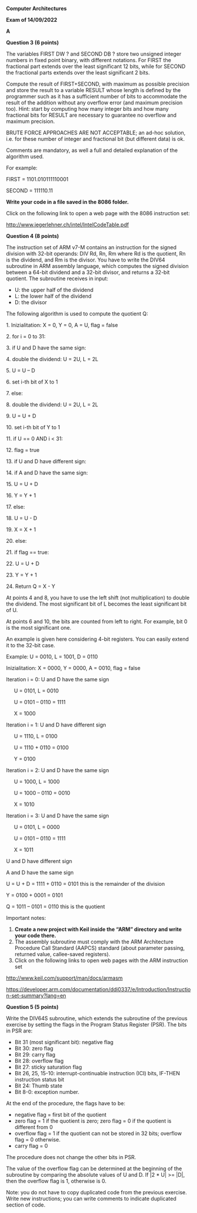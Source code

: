 ﻿**Computer Architectures**

**Exam of 14/09/2022**

**A**

**Question 3 (6 points)**

The variables FIRST DW ? and SECOND DB ? store two unsigned integer numbers in fixed point binary, with different notations. For FIRST the fractional part extends over the least significant 12 bits, while for SECOND the fractional parts extends over the least significant 2 bits.

Compute the result of FIRST+SECOND, with maximum as possible precision and store the result to a variable RESULT whose length is defined by the programmer such as it has a sufficient number of bits to accommodate the result of the addition without any overflow error (and maximum precision too). Hint: start by computing how many integer bits and how many fractional bits for RESULT are necessary to guarantee no overflow and maximum precision.

BRUTE FORCE APPROACHES ARE NOT ACCEPTABLE; an ad-hoc solution, i.e. for these number of integer and fractional bit (but different data) is ok.

Comments are mandatory, as well a full and detailed explanation of the algorithm used.

For example:

FIRST = 1101.010111110001

SECOND = 111110.11

**Write your code in a file saved in the 8086 folder.**

Click on the following link to open a web page with the 8086 instruction set:

<http://www.jegerlehner.ch/intel/IntelCodeTable.pdf>

**Question 4 (8 points)**

The instruction set of ARM v7-M contains an instruction for the signed division with 32-bit operands: DIV Rd, Rn, Rm where Rd is the quotient, Rn is the dividend, and Rm is the divisor. You have to write the DIV64 subroutine in ARM assembly language, which computes the signed division between a 64-bit dividend and a 32-bit divisor, and returns a 32-bit quotient. The subroutine receives in input:

- U: the upper half of the dividend
- L: the lower half of the dividend
- D: the divisor

The following algorithm is used to compute the quotient Q:

1\. Inizialitation: X = 0, Y = 0, A = U, flag = false

2\. for i = 0 to 31:

3\. if U and D have the same sign:

4\. double the dividend: U = 2U, L = 2L

5\. U = U – D

6\. set i-th bit of X to 1

7\. else:

8\. double the dividend: U = 2U, L = 2L

9\. U = U + D

10\. set i-th bit of Y to 1

11\. if U == 0 AND i < 31:

12\. flag = true

13\. if U and D have different sign:

14\. if A and D have the same sign:

15\. U = U + D

16\. Y = Y + 1

17\. else:

18\. U = U - D

19\. X = X + 1

20\. else:

21\. if flag == true:

22\. U = U + D

23\. Y = Y + 1

24\. Return Q = X - Y

At points 4 and 8, you have to use the left shift (not multiplication) to double the dividend. The most significant bit of L becomes the least significant bit of U.

At points 6 and 10, the bits are counted from left to right. For example, bit 0 is the most significant one.

An example is given here considering 4-bit registers. You can easily extend it to the 32-bit case.

Example: U = 0010, L = 1001, D = 0110

Inizialitation: X = 0000, Y = 0000, A = 0010, flag = false

Iteration i = 0: U and D have the same sign

`	`U = 0101, L = 0010

`	`U = 0101 – 0110 = 1111

`	`X = 1000

Iteration i = 1: U and D have different sign

`	`U = 1110, L = 0100

`	`U = 1110 + 0110 = 0100

`	`Y = 0100

Iteration i = 2: U and D have the same sign

`	`U = 1000, L = 1000

`	`U = 1000 – 0110 = 0010

`	`X = 1010

Iteration i = 3: U and D have the same sign

`	`U = 0101, L = 0000

`	`U = 0101 – 0110 = 1111

`	`X = 1011

U and D have different sign

A and D have the same sign

U = U + D = 1111 + 0110 = 0101 this is the remainder of the division

Y = 0100 + 0001 = 0101

Q = 1011 – 0101 = 0110 this is the quotient

Important notes:

1. **Create a new project with Keil inside the “ARM” directory and write your code there.**
1. The assembly subroutine must comply with the ARM Architecture Procedure Call Standard (AAPCS) standard (about parameter passing, returned value, callee-saved registers).
1. Click on the following links to open web pages with the ARM instruction set

<http://www.keil.com/support/man/docs/armasm>

<https://developer.arm.com/documentation/ddi0337/e/Introduction/Instruction-set-summary?lang=en>

**Question 5 (5 points)**

Write the DIV64S subroutine, which extends the subroutine of the previous exercise by setting the flags in the Program Status Register (PSR). The bits in PSR are:

- Bit 31 (most significant bit): negative flag
- Bit 30: zero flag
- Bit 29: carry flag
- Bit 28: overflow flag
- Bit 27: sticky saturation flag
- Bit 26, 25, 15-10: interrupt-continuable instruction (ICI) bits, IF-THEN instruction status bit
- Bit 24: Thumb state
- Bit 8-0: exception number.

At the end of the procedure, the flags have to be:

- negative flag = first bit of the quotient
- zero flag = 1 if the quotient is zero; zero flag = 0 if the quotient is different from 0
- overflow flag = 1 if the quotient can not be stored in 32 bits; overflow flag = 0 otherwise.
- carry flag = 0

The procedure does not change the other bits in PSR.

The value of the overflow flag can be determined at the beginning of the subroutine by comparing the absolute values of U and D. If |2 \* U| >= |D|, then the overflow flag is 1, otherwise is 0.

Note: you do not have to copy duplicated code from the previous exercise. Write new instructions; you can write comments to indicate duplicated section of code.
